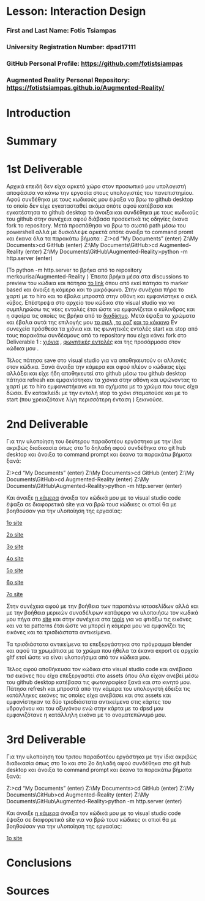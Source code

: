 # Lesson: Interaction Design

### First and Last Name: Fotis Tsiampas
### University Registration Number: dpsd17111
### GitHub Personal Profile: https://github.com/fotistsiampas
### Augmented Reality Personal Repository: https://fotistsiampas.github.io/Augmented-Reality/

# Introduction

# Summary


# 1st Deliverable
Αρχικά επειδή δεν είχα αρκετό χώρο στον προσωπικό μου υπολογιστή αποφάσισα να κάνω την εργασία στους υπολογιστές του πανεπιστημίου. Αφού συνδέθηκα με τους κωδικούς μου έψαξα να βρω το github desktop το οποίο δεν είχε εγκατασταθεί ακόμα οπότε αφού κατέβασα και εγκατέστησα το github desktop το άνοιξα και συνδέθηκα με τους κωδικούς του github στην συνέχεια αφού διάβασα προσεκτικά τις οδηγίες έκανα fork το repository. Μετά προσπάθησα να βρω το σωστό path μέσω του powershell αλλά με δυσκόλεψε αρκετά οπότε άνοιξα το command promt και έκανα όλα τα παρακάτω βήματα : 
Z:\>cd “My Documents” (enter) 
Z:\My Documents>cd GitHub (enter)
Z:\My Documents\GitHub>cd Augmented-Reality (enter)
Z:\My Documents\GitHub\Augmented-Reality>python -m http.server (enter)

(Το python -m http.server το βρήκα από το repository merkourisa/Augmented-Reality )
Έπειτα βρήκα μέσα στα discussions το preview του κώδικα και πάτησα [το link](http://localhost:8000) όπου από εκεί πάτησα το marker based και άνοιξε η κάμερα και το μικρόφωνο. Στην συνέχεια πήρα το χαρτί με το hiro και το έβαλα μπροστά στην οθόνη και εμφανίστηκε ο σιέλ κύβος.
Επέστρεψα στο αρχείο του κώδικα στο visual studio για να συμπληρώσω τις νέες εντολές έτσι ώστε να εμφανίζεται ο κύλινδρος και η σφαίρα τις οποίες τις βρήκα από το [διαδίκτυο](https://medium.com/analytics-vidhya/a-frame-changing-environment-tutorial-a71bc69202d4).
<a-entity id="box" geometry="primitive: box; width: 0.3; depth: 0.4; height: 0.3" position="0 0 0"
                          material="color:#f20000 "></a-entity>
                <a-entity id="cylinder" geometry="primitive: cylinder;  height: 0.4; radius: 0.2" position="-0.5 0 0"
                          material="color: #d94c93"></a-entity>
                <a-entity id="sphere" geometry="primitive: sphere; radius: 0.2" position="0.5 0 0"
                          material="color: #306b5d"></a-entity>
Μετά έψαξα τα χρώματα και έβαλα αυτά της επιλογής μου [το σιελ](https://www.google.gr/search?q=%23306b5d&sxsrf=APq-WBsASgSuBRoySP6BXzSmIVxSTL_mYw%3A1647986904515&source=hp&ei=2Eg6YoeiHL2Xxc8Pq8-62AM&iflsig=AHkkrS4AAAAAYjpW6JERSqj_mRp_2scodcO8HRazFedu&ved=0ahUKEwiH7qPQ3dr2AhW9S_EDHaunDjsQ4dUDCAc&uact=5&oq=%23306b5d&gs_lcp=Cgdnd3Mtd2l6EAM6BwgjEOoCECdQug5Yug5gixVoAXAAeACAAYABiAGAAZIBAzAuMZgBAKABAqABAbABCg&sclient=gws-wiz) ,[το ροζ](https://www.google.gr/search?q=%23d94c93&sxsrf=APq-WBvqNHxhCODRhqGuORlFA-E93ZwzHg%3A1647986958533&source=hp&ei=Dkk6YqLMHqH87_UPsPCyiA0&iflsig=AHkkrS4AAAAAYjpXHmdVpLXJjeud4cGo97Adhks_Jl7u&ved=0ahUKEwiii4bq3dr2AhUh_rsIHTC4DNEQ4dUDCAc&uact=5&oq=%23d94c93&gs_lcp=Cgdnd3Mtd2l6EAM6BwgjEOoCECdQ6A9Y6A9gnhloAXAAeACAAZEBiAGRAZIBAzAuMZgBAKABAqABAbABCg&sclient=gws-wiz) [και το κόκκινο](https://www.google.gr/search?q=%23f20000+&sxsrf=APq-WBsBM_TYszTPPnrBIBOjtgzkmHV3Dw%3A1647983115569&ei=Czo6YtGpIsH5kwXIp5LwBA&ved=0ahUKEwiR28vBz9r2AhXB_KQKHciTBE4Q4dUDCA4&uact=5&oq=%23f20000+&gs_lcp=Cgdnd3Mtd2l6EAMyBAgAEB4yBAgAEB4yBAgAEB4yBggAEAUQHjIICAAQBRAKEB4yBggAEAUQHjIGCAAQBRAeMggIABAFEAoQHjIECAAQHjIGCAAQChAeOgcIIxDqAhAnSgQIQRgBSgQIRhgAULIZWLIZYIYgaAJwAHgAgAFriAFrkgEDMC4xmAEAoAEBoAECsAEKwAEB&sclient=gws-wiz)
Εν συνεχεία πρόσθεσα τα χιόνια και τις φωνητικές εντολές start και stop από τους παρακάτω συνδέσμους από το repository που είχα κάνει fork στο Deliverable 1 : [χιόνια](https://www.npmjs.com/package/aframe-particle-system-component) , [φωνητικές εντολές](https://www.npmjs.com/package/aframe-speech-command-component)
και της προσάρμοσα στον κώδικα μου .
<a-entity id="annyang" annyang-speech-recognition></a-entity>
<a-entity id="switch" speech-command__start="command: start; type: attribute; attribute: visible; targetElement: #snow; value: true;"
             speech-command__stop="command: stop; type: attribute; attribute: visible; targetElement: #snow;  value: false;">
</a-entity>
<a-entity id="snow" position="0 6 -15" particle-system="color: #ffffff"></a-entity>

Τέλος πάτησα save στο visual studio για να αποθηκευτούν οι αλλαγές στον κώδικα. Ξανά άνοιξα την κάμερα και αφού πλέον ο κώδικας είχε αλλάξει και είχε ήδη αποθηκευτεί στο github μέσω του github desktop πάτησα refresh και εμφανίστηκαν τα χιόνια στην οθόνη και υψώνοντας το χαρτί με το hiro εμφανιστήκανε και τα σχήματα με το χρώμα που τους είχα δώσει. Εν κατακλείδι με την εντολή stop το χιόνι σταματούσε και με το start (που χρειαζότανε λίγη περισσότερη ένταση ) ξεκινούσε. 




# 2nd Deliverable
Για την υλοποίηση του δεύτερου παραδοτέου εργάστηκα με την ίδια ακριβώς διαδικασία όπως στο 1ο δηλαδή αφού συνδέθηκα στο git hub desktop και άνοιξα το command prompt και έκανα τα παρακάτω βήματα ξανά:
 
Z:\>cd “My Documents” (enter) 
Z:\My Documents>cd GitHub (enter)
Z:\My Documents\GitHub>cd Augmented-Reality (enter)
Z:\My Documents\GitHub\Augmented-Reality>python -m http.server (enter)

Και άνοιξε [η κάμερα](http://localhost:8000) άνοιξα τον κώδικά μου με το visual studio code έψαξα σε διαφορετικά site για να βρώ τουσ κώδικες οι οπιοί θα με βοηθούσαν για την υλοποίηση της εργασίας:

[1ο site](https://stackoverflow.com/questions/61239107/how-to-get-marker-position-x-y-ar-js)

[2o site](https://www.youtube.com/watch?v=XqRVfB521Fo)

[3o site](https://www.youtube.com/watch?v=_HWfc_RqA6k&t=511s)

[4o site](https://www.youtube.com/watch?v=ZYZYnY-uu10&t=198s)

[5o site](https://www.youtube.com/watch?v=MtiUx_szKbI)

[6o site](https://www.w3schools.com/js/default.asp)

[7o site](https://www.w3schools.com/html/default.asp)


Στην συνέχεια αφού με την βοήθεια των παραπάνω ιστοσελίδων αλλά και με την βοήθεια μερικών συναδέλφων κατάφερα να υλοποιήσω τον κωδικά μου πήγα στο [site](https://ar-js-org.github.io/AR.js-Docs/marker-based/) και στην συνέχεια στα [tools](https://ar-js-org.github.io/AR.js/three.js/examples/marker-training/examples/generator.html)
για να φτιάξω τις εικόνες και να τα patterns έτσι ώστε να μπορεί η κάμερα μου να εμφανίζει τις εικόνες και τα τρισδιάστατα αντικείμενα.

Τα τρισδιάστατα αντικείμενα τα επεξεργάστηκα στο πρόγραμμα blender και αφού τα χρωμάτισα με το χρώμα που ήθελα τα έκανα export σε αρχεία gltf ετσί ώστε να είναι υλοποιήσιμα από τον κώδικα μου.

Τέλος αφού αποθήκευσα τον κώδικα στο visual studio code και ανέβασα τισ εικόνες που είχα επεξεργαστεί στα assets όπου όλα είχαν ανεβεί μέσω του github desktop κατέβασα τις φωτογραφίεσ ξανά και στο κινητό μου. Πάτησα refresh και μπροστά από την κάμερα του υπολογιστή έδειξα τις κατάλληκες εικόνες τις οποίες είχα ανεβάσει και στα assets και εμφανίστηκαν τα δύο τρισδιάστατα αντικείμενα στις κάρτες του υδρογόνου και του οξυγόνου ενώ στην κάρτα με το dpsd μου εμφανιζότανε η κατάλληλη εικόνα με το ονοματεπώνυμό μου.

# 3rd Deliverable 
Για την υλοποίηση του τριτου παραδοτέου εργάστηκα με την ίδια ακριβώς διαδικασία όπως στο 1ο και στο 2ο δηλαδή αφού συνδέθηκα στο git hub desktop και άνοιξα το command prompt και έκανα τα παρακάτω βήματα ξανά:
 
Z:\>cd “My Documents” (enter) 
Z:\My Documents>cd GitHub (enter)
Z:\My Documents\GitHub>cd Augmented-Reality (enter)
Z:\My Documents\GitHub\Augmented-Reality>python -m http.server (enter)

Και άνοιξε [η κάμερα](http://localhost:8000) άνοιξα τον κώδικά μου με το visual studio code έψαξα σε διαφορετικά site για να βρώ τουσ κώδικες οι οπιοί θα με βοηθούσαν για την υλοποίηση της εργασίας:

[1o site](https://www.w3schools.com/)

# Conclusions


# Sources

